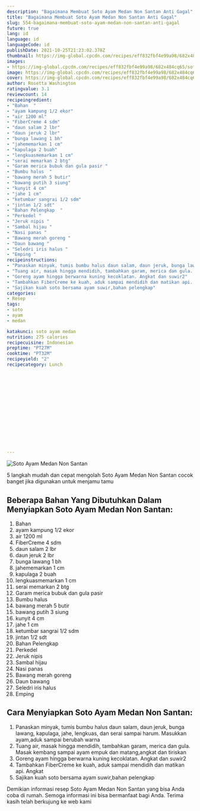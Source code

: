 ```yaml
---
description: "Bagaimana Membuat Soto Ayam Medan Non Santan Anti Gagal"
title: "Bagaimana Membuat Soto Ayam Medan Non Santan Anti Gagal"
slug: 554-bagaimana-membuat-soto-ayam-medan-non-santan-anti-gagal
future: true
lang: id
language: id
languageCode: id
publishDate: 2021-10-25T21:23:02.378Z 
thumbnail: https://img-global.cpcdn.com/recipes/eff832fbf4e99a98/682x484cq65/soto-ayam-medan-non-santan-foto-resep-utama.png
images:
- https://img-global.cpcdn.com/recipes/eff832fbf4e99a98/682x484cq65/soto-ayam-medan-non-santan-foto-resep-utama.png
image: https://img-global.cpcdn.com/recipes/eff832fbf4e99a98/682x484cq65/soto-ayam-medan-non-santan-foto-resep-utama.png
cover: https://img-global.cpcdn.com/recipes/eff832fbf4e99a98/682x484cq65/soto-ayam-medan-non-santan-foto-resep-utama.png
author: Rosetta Washington
ratingvalue: 3.1
reviewcount: 14
recipeingredient:
- "Bahan  "
- "ayam kampung 1/2 ekor"
- "air 1200 ml"
- "FiberCreme 4 sdm"
- "daun salam 2 lbr"
- "daun jeruk 2 lbr"
- "bunga lawang 1 bh"
- "jahememarkan 1 cm"
- "kapulaga 2 buah"
- "lengkuasmemarkan 1 cm"
- "serai memarkan 2 btg"
- "Garam merica bubuk dan gula pasir "
- "Bumbu halus  "
- "bawang merah 5 butir"
- "bawang putih 3 siung"
- "kunyit 4 cm"
- "jahe 1 cm"
- "ketumbar sangrai 1/2 sdm"
- "jintan 1/2 sdt"
- "Bahan Pelengkap  "
- "Perkedel "
- "Jeruk nipis "
- "Sambal hijau "
- "Nasi panas "
- "Bawang merah goreng "
- "Daun bawang "
- "Seledri iris halus "
- "Emping "
recipeinstructions:
- "Panaskan minyak, tumis bumbu halus daun salam, daun jeruk, bunga lawang, kapulaga, jahe, lengkuas, dan serai sampai harum. Masukkan ayam,aduk sampai berubah warna"
- "Tuang air, masak hingga mendidih, tambahkan garam, merica dan gula. Masak kembang sampai ayam empuk dan matang,angkat dan tiriskan"
- "Goreng ayam hingga berwarna kuning kecoklatan. Angkat dan suwir2"
- "Tambahkan FiberCreme ke kuah, aduk sampai mendidih dan matikan api. Angkat"
- "Sajikan kuah soto bersama ayam suwir,bahan pelengkap"
categories:
- Resep
tags:
- soto
- ayam
- medan

katakunci: soto ayam medan 
nutrition: 275 calories
recipecuisine: Indonesian
preptime: "PT27M"
cooktime: "PT32M"
recipeyield: "2"
recipecategory: Lunch


     
    
    
    
    
    
    
    
    
    
    
      
    
---
```



![Soto Ayam Medan Non Santan](https://img-global.cpcdn.com/recipes/eff832fbf4e99a98/682x484cq65/soto-ayam-medan-non-santan-foto-resep-utama.png)

5 langkah mudah dan cepat mengolah  Soto Ayam Medan Non Santan cocok banget jika digunakan untuk menjamu tamu

<!--inarticleads1-->

## Beberapa Bahan Yang Dibutuhkan Dalam Menyiapkan Soto Ayam Medan Non Santan:

1. Bahan  
1. ayam kampung 1/2 ekor
1. air 1200 ml
1. FiberCreme 4 sdm
1. daun salam 2 lbr
1. daun jeruk 2 lbr
1. bunga lawang 1 bh
1. jahememarkan 1 cm
1. kapulaga 2 buah
1. lengkuasmemarkan 1 cm
1. serai memarkan 2 btg
1. Garam merica bubuk dan gula pasir 
1. Bumbu halus  
1. bawang merah 5 butir
1. bawang putih 3 siung
1. kunyit 4 cm
1. jahe 1 cm
1. ketumbar sangrai 1/2 sdm
1. jintan 1/2 sdt
1. Bahan Pelengkap  
1. Perkedel 
1. Jeruk nipis 
1. Sambal hijau 
1. Nasi panas 
1. Bawang merah goreng 
1. Daun bawang 
1. Seledri iris halus 
1. Emping 



<!--inarticleads2-->

## Cara Menyiapkan Soto Ayam Medan Non Santan:

1. Panaskan minyak, tumis bumbu halus daun salam, daun jeruk, bunga lawang, kapulaga, jahe, lengkuas, dan serai sampai harum. Masukkan ayam,aduk sampai berubah warna
1. Tuang air, masak hingga mendidih, tambahkan garam, merica dan gula. Masak kembang sampai ayam empuk dan matang,angkat dan tiriskan
1. Goreng ayam hingga berwarna kuning kecoklatan. Angkat dan suwir2
1. Tambahkan FiberCreme ke kuah, aduk sampai mendidih dan matikan api. Angkat
1. Sajikan kuah soto bersama ayam suwir,bahan pelengkap




Demikian informasi  resep Soto Ayam Medan Non Santan   yang bisa Anda coba di rumah. Semoga informasi ini bisa bermanfaat bagi Anda. Terima kasih telah berkujung ke web kami
